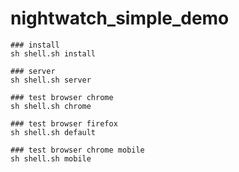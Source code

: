 # nightwatch_simple_demo

	### install 
	sh shell.sh install

	### server 
	sh shell.sh server

	### test browser chrome
	sh shell.sh chrome
	
	### test browser firefox
	sh shell.sh default

	### test browser chrome mobile
	sh shell.sh mobile